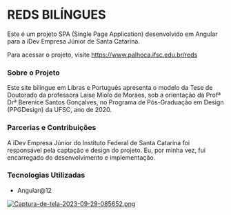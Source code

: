 # REDS BILÍNGUES

Este é um projeto SPA (Single Page Application) desenvolvido em Angular para a iDev Empresa Júnior de Santa Catarina.

Para acessar o projeto, visite https://www.palhoca.ifsc.edu.br/reds

### Sobre o Projeto

Este site bilíngue em Libras e Português apresenta o modelo da Tese de Doutorado da professora Laíse Miolo de Moraes, sob a orientação da Profª Drª Berenice Santos Gonçalves, no Programa de Pós-Graduação em Design (PPGDesign) da UFSC, ano de 2020.

### Parcerias e Contribuições

A iDev Empresa Júnior do Instituto Federal de Santa Catarina foi responsável pela captação e design do projeto. Eu, por minha vez, fui encarregado do desenvolvimento e implementação.

### Tecnologias Utilizadas

- Angular@12

[![Captura-de-tela-2023-09-29-085652.png](https://i.postimg.cc/66mxcT14/Captura-de-tela-2023-09-29-085652.png)](https://postimg.cc/Z0pQKYmJ)

